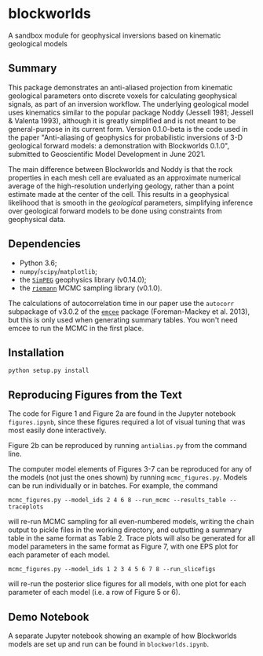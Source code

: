 # blockworlds

A sandbox module for geophysical inversions based on kinematic geological models


## Summary

This package demonstrates an anti-aliased projection from kinematic geological parameters onto discrete voxels for calculating geophysical signals, as part of an inversion workflow.  The underlying geological model uses kinematics similar to the popular package Noddy (Jessell 1981; Jessell & Valenta 1993), although it is greatly simplified and is not meant to be general-purpose in its current form.  Version 0.1.0-beta is the code used in the paper "Anti-aliasing of geophysics for probabilistic inversions of 3-D geological forward models: a demonstration with Blockworlds 0.1.0", submitted to Geoscientific Model Development in June 2021.

The main difference between Blockworlds and Noddy is that the rock properties in each mesh cell are evaluated as an approximate numerical average of the high-resolution underlying geology, rather than a point estimate made at the center of the cell.  This results in a geophysical likelihood that is smooth in the _geological_ parameters, simplifying inference over geological forward models to be done using constraints from geophysical data.


## Dependencies

* Python 3.6;
* ``numpy``/``scipy``/``matplotlib``;
* the [``SimPEG``](https://github.com/simpeg/simpeg) geophysics library (v0.14.0);
* the [``riemann``](https://github.com/rscalzo/riemann) MCMC sampling library (v0.1.0).

The calculations of autocorrelation time in our paper use the ``autocorr`` subpackage of v3.0.2 of the [``emcee``](https://emcee.readthedocs.io/en/v2.2.1/) package (Foreman-Mackey et al. 2013), but this is only used when generating summary tables.  You won't need emcee to run the MCMC in the first place.


## Installation

```python setup.py install```


## Reproducing Figures from the Text

The code for Figure 1 and Figure 2a are found in the Jupyter notebook ``figures.ipynb``, since these figures required a lot of visual tuning that was most easily done interactively.

Figure 2b can be reproduced by running ``antialias.py`` from the command line.

The computer model elements of Figures 3-7 can be reproduced for any of the models (not just the ones shown) by running ``mcmc_figures.py``.  Models can be run individually or in batches.  For example, the command

```mcmc_figures.py --model_ids 2 4 6 8 --run_mcmc --results_table --traceplots```

will re-run MCMC sampling for all even-numbered models, writing the chain output to pickle files in the working directory, and outputting a summary table in
the same format as Table 2.  Trace plots will also be generated for all model parameters in the same format as Figure 7, with one EPS plot for each parameter of each model.

```mcmc_figures.py --model_ids 1 2 3 4 5 6 7 8 --run_slicefigs```

will re-run the posterior slice figures for all models, with one plot for each parameter of each model (i.e. a row of Figure 5 or 6).


## Demo Notebook

A separate Jupyter notebook showing an example of how Blockworlds models are set up and run can be found in ```blockworlds.ipynb```.
